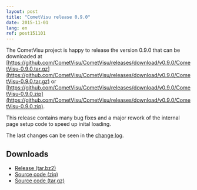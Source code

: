 ```yaml
---
layout: post
title: "CometVisu release 0.9.0"
date: 2015-11-01
lang: en
ref: post151101
---
```


The CometVisu project is happy to release the version 0.9.0 that can be 
downloaded at
[https://github.com/CometVisu/CometVisu/releases/download/v0.9.0/CometVisu-0.9.0.tar.gz](https://github.com/CometVisu/CometVisu/releases/download/v0.9.0/CometVisu-0.9.0.tar.gz)
or 
[https://github.com/CometVisu/CometVisu/releases/download/v0.9.0/CometVisu-0.9.0.zip](https://github.com/CometVisu/CometVisu/releases/download/v0.9.0/CometVisu-0.9.0.zip).

This release contains many bug fixes and a major rework of the internal page setup code to speed up inital loading.

The last changes can be seen in the [change log](https://raw.githubusercontent.com/CometVisu/CometVisu/v0.9.0/ChangeLog).

Downloads
---------

* [Release (tar.bz2)](https://github.com/CometVisu/CometVisu/releases/download/v0.9.0/CometVisu-0.9.0.tar.bz2)
* [Source code (zip)](https://github.com/CometVisu/CometVisu/archive/v0.9.0.zip)
* [Source code (tar.gz)](https://github.com/CometVisu/CometVisu/archive/v0.9.0.tar.gz)
